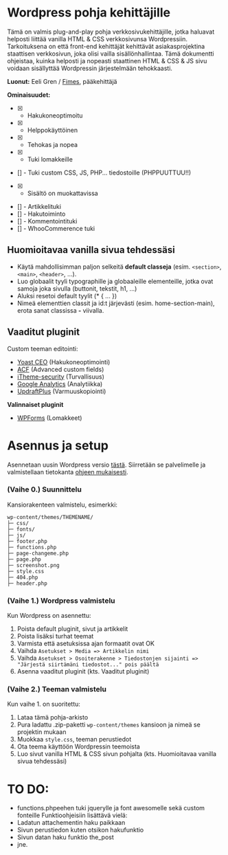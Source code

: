 
# Wordpress pohja kehittäjille
Tämä on valmis plug-and-play pohja verkkosivukehittäjille, jotka haluavat helposti liittää vanilla HTML & CSS verkkosivunsa Wordpressiin.
Tarkoituksena on että front-end kehittäjät kehittävät asiakasprojektina staattisen verkkosivun, joka olisi vailla sisällönhallintaa. Tämä dokumentti ohjeistaa, kuinka helposti ja nopeasti staattinen HTML & CSS & JS sivu voidaan sisällyttää Wordpressin järjestelmään tehokkaasti.

**Luonut:** Eeli Gren / [Fimes](https://fimes.fi), pääkehittäjä

**Ominaisuudet:**
- [X] - Hakukoneoptimoitu
- [X] - Helppokäyttöinen
- [X] - Tehokas ja nopea
- [X] - Tuki lomakkeille
- [] - Tuki custom CSS, JS, PHP... tiedostoille (PHPPUUTTUU!!)
- [X] - Sisältö on muokattavissa
- [] - Artikkelituki
- [] - Hakutoiminto
- [] - Kommentointituki
- [] - WhooCommerence tuki

## Huomioitavaa vanilla sivua tehdessäsi
- Käytä mahdollisimman paljon selkeitä **default classeja** (esim. `<section>`, `<main>`, `<header>`, ...).
- Luo globaalit tyyli typographille ja globaaleille elementeille, jotka ovat samoja joka sivulla (buttonit, tekstit, h1, ...)
- Aluksi resetoi default tyylit (* { ... })
- Nimeä elementtien classit ja id:t järjevästi (esim. home-section-main), erota sanat classissa **-** viivalla.

## Vaaditut pluginit
Custom teeman editointi:
- [Yoast CEO](https://fi.wordpress.org/plugins/wordpress-seo/)  (Hakukoneoptimointi)
- [ACF](https://fi.wordpress.org/plugins/advanced-custom-fields/) (Advanced custom fields)
- [iTheme-security]() (Turvallisuus)
- [Google Analytics](https://wordpress.org/plugins/google-analytics-for-wordpress/) (Analytiikka)
- [UpdraftPlus](https://fi.wordpress.org/plugins/updraftplus/) (Varmuuskopiointi)

**Valinnaiset pluginit**
- [WPForms](https://fi.wordpress.org/plugins/wpforms-lite/) (Lomakkeet)

# Asennus ja setup
Asennetaan uusin Wordpress versio [tästä](https://wordpress.org/latest.zip).
Siirretään se palvelimelle ja valmistellaan tietokanta [ohjeen mukaisesti](https://wordpress.org/support/article/how-to-install-wordpress/).

### (Vaihe 0.) Suunnittelu
Kansiorakenteen valmistelu, esimerkki:

```
wp-content/themes/THEMENAME/
├─ css/
├─ fonts/
├─ js/
├─ footer.php
├─ functions.php
├─ page-changeme.php
├─ page.php
├─ screenshot.png
├─ style.css
├─ 404.php
├─ header.php
```

### (Vaihe 1.) Wordpress valmistelu
Kun Wordpress on asennettu:
1. Poista default pluginit, sivut ja artikkelit
2. Poista lisäksi turhat teemat
3. Varmista että asetuksissa ajan formaatit ovat OK
4. Vaihda `Asetukset > Media => Artikkelin nimi`
5. Vaihda `Asetukset > Osoiterakenne > Tiedostonjen sijainti => "Järjestä siirtämäni tiedostot..." pois päältä`
6. Asenna vaaditut pluginit (kts. Vaaditut pluginit)

### (Vaihe 2.) Teeman valmistelu
Kun vaihe 1. on suoritettu:
1. Lataa tämä pohja-arkisto
2. Pura ladattu .zip-paketti `wp-content/themes` kansioon ja nimeä se projektin mukaan
3. Muokkaa `style.css`, teeman perustiedot
4. Ota teema käyttöön Wordpressin teemoista
5. Luo sivut vanilla HTML & CSS sivun pohjalta (kts. Huomioitavaa vanilla sivua tehdessäsi)


# TO DO:
- functions.phpeehen tuki jquerylle ja font awesomelle sekä custom fonteille
Funktioohjeisiin lisättävä vielä:
- Ladatun attachementin haku paikkaan
- Sivun perustiedon kuten otsikon hakufunktio
- Sivun datan haku funktio the_post
- jne.
